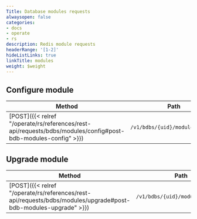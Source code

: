 ```yaml
---
Title: Database modules requests
alwaysopen: false
categories:
- docs
- operate
- rs
description: Redis module requests
headerRange: '[1-2]'
hideListLinks: true
linkTitle: modules
weight: $weight
---
```


## Configure module
| Method | Path | Description |
|--------|------|-------------|
| [POST]({{< relref "/operate/rs/references/rest-api/requests/bdbs/modules/config#post-bdb-modules-config" >}}) | `/v1/bdbs/{uid}/modules/config` | Configure module |

## Upgrade module
| Method | Path | Description |
|--------|------|-------------|
| [POST]({{< relref "/operate/rs/references/rest-api/requests/bdbs/modules/upgrade#post-bdb-modules-upgrade" >}}) | `/v1/bdbs/{uid}/modules/upgrade` | Upgrade module |